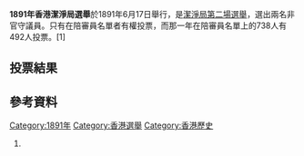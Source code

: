 **1891年香港潔淨局選舉**於1891年6月17日舉行，是[潔淨局第二場選舉](../Page/潔淨局.md "wikilink")，選出兩名非官守議員。只有在陪審員名單者有權投票，而那一年在陪審員名單上的738人有492人投票。\[1\]

## 投票結果

## 參考資料

[Category:1891年](https://zh.wikipedia.org/wiki/Category:1891年 "wikilink")
[Category:香港選舉](https://zh.wikipedia.org/wiki/Category:香港選舉 "wikilink")
[Category:香港歷史](https://zh.wikipedia.org/wiki/Category:香港歷史 "wikilink")

1.